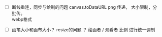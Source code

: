   
* [ ] 断线重连，同步与绘制的问题
    canvas.toDataURL png 传递， 大小限制，分批传。   
    webp格式

* [ ] 画笔大小和画布大小？ resize的问题 ？ 
   绘画者 / 观看者 比例 进行统一调制


